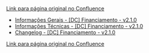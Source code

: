 [Link para página original no Confluence](https://openfinancebrasil.atlassian.net/wiki/spaces/OF/pages/207717164)

- [Informações Gerais - \[DC\] Financiamento - v2.1.0](../../../../../../OF/Open%20Finance%20Brasil/Especifica%c3%a7%c3%b5es%20de%20APIs/Dados%20do%20Cliente%20%e2%80%93%20DC/[DC]%20API%20-%20Opera%c3%a7%c3%b5es%20de%20Cr%c3%a9dito%20-%20Financiamento/v2.1.0%20-%20[DC]%20Financiamento/Informa%c3%a7%c3%b5es%20Gerais%20-%20[DC]%20Financiamento%20-%20v2.1.0)
- [Informações Técnicas - \[DC\] Financiamento - v2.1.0](../../../../../../OF/Open%20Finance%20Brasil/Especifica%c3%a7%c3%b5es%20de%20APIs/Dados%20do%20Cliente%20%e2%80%93%20DC/[DC]%20API%20-%20Opera%c3%a7%c3%b5es%20de%20Cr%c3%a9dito%20-%20Financiamento/v2.1.0%20-%20[DC]%20Financiamento/Informa%c3%a7%c3%b5es%20T%c3%a9cnicas%20-%20[DC]%20Financiamento%20-%20v2.1.0)
- [Changelog - \[DC\] Financiamento - v2.1.0](../../../../../../OF/Open%20Finance%20Brasil/Especifica%c3%a7%c3%b5es%20de%20APIs/Dados%20do%20Cliente%20%e2%80%93%20DC/[DC]%20API%20-%20Opera%c3%a7%c3%b5es%20de%20Cr%c3%a9dito%20-%20Financiamento/v2.1.0%20-%20[DC]%20Financiamento/Changelog%20-%20[DC]%20Financiamento%20-%20v2.1.0)

[Link para página original no Confluence](https://openfinancebrasil.atlassian.net/wiki/spaces/OF/pages/207717164)